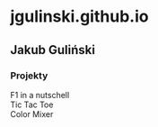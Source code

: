# jgulinski.github.io

## Jakub Guliński ##

### Projekty #
F1 in a nutschell \
Tic Tac Toe \
Color Mixer 
